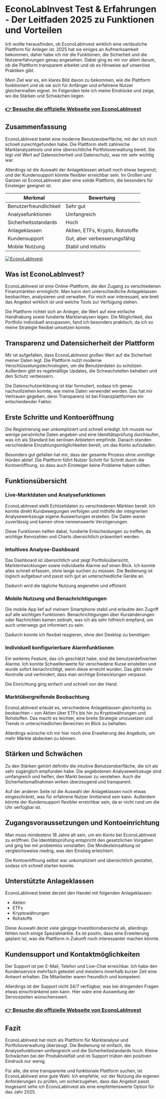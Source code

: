 # EconoLabInvest Test & Erfahrungen - Der Leitfaden 2025 zu Funktionen und Vorteilen
 

Ich wollte herausfinden, ob EconoLabInvest wirklich eine verlässliche Plattform für Anleger ist. 2025 hat sie einiges an Aufmerksamkeit bekommen, daher habe ich mir die Funktionen, die Sicherheit und die Nutzererfahrungen genau angesehen. Dabei ging es mir vor allem darum, ob die Plattform transparent arbeitet und ob es Hinweise auf unseriöse Praktiken gibt.

Mein Ziel war es, ein klares Bild davon zu bekommen, wie die Plattform funktioniert und ob sie sich für Anfänger und erfahrene Nutzer gleichermaßen eignet. Im Folgenden teile ich meine Eindrücke und zeige, wo die Stärken und Schwächen liegen.

### [👉 Besuche die offizielle Webseite von EconoLabInvest](https://tinyurl.com/2x9hw9jp)
## Zusammenfassung

EconoLabInvest bietet eine moderne Benutzeroberfläche, mit der ich mich schnell zurechtgefunden habe. Die Plattform stellt zahlreiche Marktanalysetools und eine übersichtliche Portfolioverwaltung bereit. Sie legt viel Wert auf Datensicherheit und Datenschutz, was mir sehr wichtig war.

Allerdings ist die Auswahl der Anlageklassen aktuell noch etwas begrenzt, und der Kundensupport könnte flexibler erreichbar sein. Im Großen und Ganzen ist EconoLabInvest aber eine solide Plattform, die besonders für Einsteiger geeignet ist.

| Merkmal                  | Bewertung                   |
|--------------------------|----------------------------|
| Benutzerfreundlichkeit   | Sehr gut                   |
| Analysefunktionen        | Umfangreich                |
| Sicherheitsstandards     | Hoch                       |
| Anlageklassen            | Aktien, ETFs, Krypto, Rohstoffe |
| Kundensupport            | Gut, aber verbesserungsfähig |
| Mobile Nutzung           | Stabil und intuitiv        |

[![EconoLabInvest](https://i.postimg.cc/Y9YVWdjx/software.webp)](https://tinyurl.com/2x9hw9jp)
## Was ist EconoLabInvest?

EconoLabInvest ist eine Online-Plattform, die den Zugang zu verschiedenen Finanzmärkten ermöglicht. Man kann dort unterschiedliche Anlageklassen beobachten, analysieren und verwalten. Für mich war interessant, wie breit das Angebot wirklich ist und welche Tools zur Verfügung stehen.

Die Plattform richtet sich an Anleger, die Wert auf eine einfache Handhabung sowie fundierte Marktanalysen legen. Die Möglichkeit, das Portfolio individuell anzupassen, fand ich besonders praktisch, da ich so meine Strategie flexibel umsetzen konnte.

## Transparenz und Datensicherheit der Plattform

Mir ist aufgefallen, dass EconoLabInvest großen Wert auf die Sicherheit meiner Daten legt. Die Plattform nutzt moderne Verschlüsselungstechnologien, um die Benutzerdaten zu schützen. Außerdem gibt es regelmäßige Updates, die Schwachstellen beheben und den Schutz verbessern.

Die Datenschutzerklärung ist klar formuliert, sodass ich genau nachvollziehen konnte, wie meine Daten verwendet werden. Das hat mir Vertrauen gegeben, denn Transparenz ist bei Finanzplattformen ein entscheidender Faktor.

## Erste Schritte und Kontoeröffnung

Die Registrierung war unkompliziert und schnell erledigt. Ich musste nur wenige persönliche Daten angeben und eine Identitätsprüfung durchlaufen, was ich als Standard bei seriösen Anbietern empfinde. Danach standen verschiedene Einzahlungsmöglichkeiten bereit, um das Konto aufzuladen.

Besonders gut gefallen hat mir, dass der gesamte Prozess ohne unnötige Hürden ablief. Die Plattform führt Nutzer Schritt für Schritt durch die Kontoeröffnung, so dass auch Einsteiger keine Probleme haben sollten.

## Funktionsübersicht

### Live-Marktdaten und Analysefunktionen

EconoLabInvest stellt Echtzeitdaten zu verschiedenen Märkten bereit. Ich konnte direkt Kursbewegungen verfolgen und mithilfe der integrierten Analysewerkzeuge eigene Auswertungen erstellen. Die Daten waren zuverlässig und kamen ohne nennenswerte Verzögerungen.

Diese Funktionen helfen dabei, fundierte Entscheidungen zu treffen, da wichtige Kennzahlen und Charts übersichtlich präsentiert werden.

### Intuitives Analyse-Dashboard

Das Dashboard ist übersichtlich und zeigt Portfolioübersicht, Marktentwicklungen sowie individuelle Alarme auf einen Blick. Ich konnte alles schnell erfassen, ohne lange suchen zu müssen. Die Bedienung ist logisch aufgebaut und passt sich gut an unterschiedliche Geräte an.

Dadurch wird die tägliche Nutzung angenehm und effizient.

### Mobile Nutzung und Benachrichtigungen

Die mobile App lief auf meinem Smartphone stabil und erlaubte den Zugriff auf alle wichtigen Funktionen. Benachrichtigungen über Kursänderungen oder Nachrichten kamen zeitnah, was ich als sehr hilfreich empfand, um auch unterwegs gut informiert zu sein.

Dadurch konnte ich flexibel reagieren, ohne den Desktop zu benötigen.

### Individuell konfigurierbare Alarmfunktionen

Ein weiteres Feature, das ich geschätzt habe, sind die benutzerdefinierten Alarme. Ich konnte Schwellenwerte für verschiedene Kurse einstellen und wurde sofort benachrichtigt, wenn diese erreicht wurden. Das gibt mehr Kontrolle und verhindert, dass man wichtige Entwicklungen verpasst.

Die Einrichtung ging einfach und schnell von der Hand.

### Marktübergreifende Beobachtung

EconoLabInvest erlaubt es, verschiedene Anlageklassen gleichzeitig zu beobachten – von Aktien über ETFs bis hin zu Kryptowährungen und Rohstoffen. Das macht es leichter, eine breite Strategie umzusetzen und Trends in unterschiedlichen Bereichen im Blick zu behalten.

Allerdings wünsche ich mir hier noch eine Erweiterung des Angebots, um mehr Märkte abdecken zu können.

## Stärken und Schwächen

Zu den Stärken gehört definitiv die intuitive Benutzeroberfläche, die ich als sehr zugänglich empfunden habe. Die angebotenen Analysewerkzeuge sind umfangreich und helfen, den Markt besser zu verstehen. Auch die Sicherheitsmaßnahmen wirken überzeugend und transparent.

Auf der anderen Seite ist die Auswahl der Anlageklassen noch etwas eingeschränkt, was für erfahrene Nutzer limitierend sein kann. Außerdem könnte der Kundensupport flexibler erreichbar sein, da er nicht rund um die Uhr verfügbar ist.

## Zugangsvoraussetzungen und Kontoeinrichtung

Man muss mindestens 18 Jahre alt sein, um ein Konto bei EconoLabInvest zu eröffnen. Die Identitätsprüfung entspricht den gesetzlichen Vorgaben und ging bei mir problemlos vonstatten. Die Mindesteinzahlung ist vergleichsweise niedrig, was den Einstieg erleichtert.

Die Kontoeröffnung selbst war unkompliziert und übersichtlich gestaltet, sodass ich schnell starten konnte.

## Unterstützte Anlageklassen

EconoLabInvest bietet derzeit den Handel mit folgenden Anlageklassen:

- Aktien
- ETFs
- Kryptowährungen
- Rohstoffe

Diese Auswahl deckt viele gängige Investitionsbereiche ab, allerdings fehlen noch einige Spezialmärkte. Es ist positiv, dass eine Erweiterung geplant ist, was die Plattform in Zukunft noch interessanter machen könnte.

## Kundensupport und Kontaktmöglichkeiten

Der Support ist per E-Mail, Telefon und Live-Chat erreichbar. Ich habe den Kundenservice mehrfach getestet und meistens innerhalb kurzer Zeit eine Antwort erhalten. Die Mitarbeiter waren freundlich und kompetent.

Allerdings ist der Support nicht 24/7 verfügbar, was bei dringenden Fragen etwas einschränkend sein kann. Hier wäre eine Ausweitung der Servicezeiten wünschenswert.

### [👉 Besuche die offizielle Webseite von EconoLabInvest](https://tinyurl.com/2x9hw9jp)
## Fazit

EconoLabInvest hat mich als Plattform für Marktanalyse und Portfolioverwaltung überzeugt. Die Bedienung ist einfach, die Analysefunktionen umfangreich und die Sicherheitsstandards hoch. Kleine Schwächen bei der Produktvielfalt und im Support trüben den positiven Eindruck nur wenig.

Für alle, die eine transparente und funktionale Plattform suchen, ist EconoLabInvest eine gute Wahl. Ich empfehle, vor der Nutzung die eigenen Anforderungen zu prüfen, um sicherzugehen, dass das Angebot passt. Insgesamt sehe ich EconoLabInvest als eine empfehlenswerte Option für das Jahr 2025.